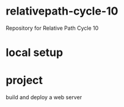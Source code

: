 # relativepath-cycle-10
Repository for Relative Path Cycle 10


# local setup
# project
build and deploy a web server 
